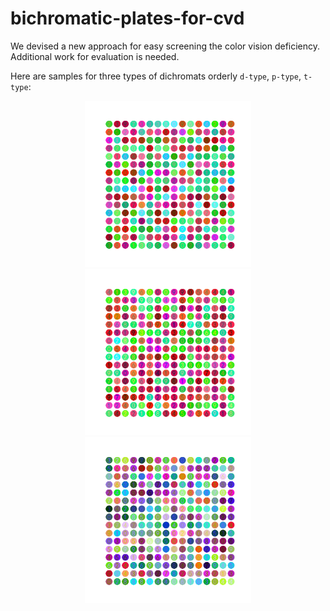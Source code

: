 # bichromatic-plates-for-cvd
We devised a new approach for easy screening the color vision deficiency. Additional work for evaluation is needed.

Here are samples for three types of dichromats orderly `d-type`, `p-type`, `t-type`:
<div>
<center class="half">
    <img src="https://github.com/wilixx/bichromatic-plates-for-cvd/blob/master/plates-samples/d-type-samples/d_big_plate_16x162019-02-14-15-25-33.png" width="266"/><img src="https://github.com/wilixx/bichromatic-plates-for-cvd/blob/master/plates-samples/p-type-samples/p_big_plate_16x162019-02-16-11-35-54.png" width="266"/><img src="https://github.com/wilixx/bichromatic-plates-for-cvd/blob/master/plates-samples/t-type-samples/t_big_plate_16x162019-02-16-11-45-47.png" width="266"/>
</center>
</div>
